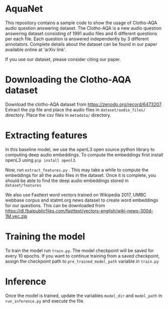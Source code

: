 # AquaNet
This repository contains a sample code to show the usage of Clotho-AQA audio question answering dataset. The Clotho-AQA is a new audio question answering dataset consisting of 1991 audio files and 6 different questions per each file. Each question is answered independently by 3 different annotators. Complete details about the dataset can be found in our paper available online at 'arXiv link'.

If you use our dataset, please consider citing our paper.

# Downloading the Clotho-AQA dataset
Download the clotho-AQA dataset from https://zenodo.org/record/6473207. Extract the zip file and place the audio files in `dataset/audio_files/` directory. Place the csv files in `metadata/` directory. 
# Extracting features
In this baseline model, we use the openL3 open source python library to computing deep audio embeddings. To compute the embeddings first install openL3 using
`pip install openl3`.

Now, run `extract_features.py` . This may take a while to compute the embeddings for all the audio files in the dataset. Once it is complete, you should be able to find the deep audio embeddings stored in `dataset/features` 

We also use Fasttext word vectors trained on Wikipedia 2017, UMBC webbase corpus and statmt.org news dataset to create word embeddings for our questions. This can be downloaded from https://dl.fbaipublicfiles.com/fasttext/vectors-english/wiki-news-300d-1M.vec.zip 
# Training the model
To train the model run `train.py`. The model checkpoint will be saved for every 10 epochs. If you want to continue training from a saved checkpoint, assign the checkpoint path to `pre_trained_model_path` variable in `train.py`
# Inference
Once the model is trained, update the variables `model_dir` and `model_path` in `run_inference.py` and execute the file.
